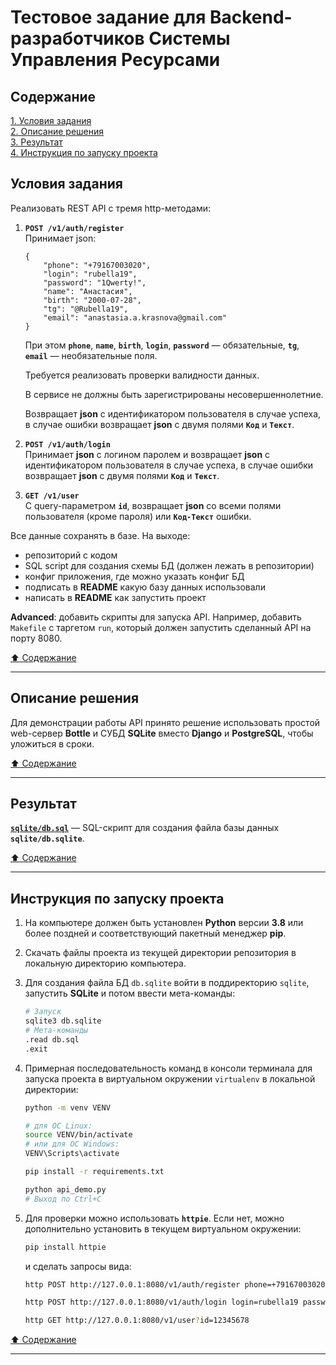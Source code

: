 # Тестовое задание  для Backend-разработчиков Системы Управления Ресурсами #

## Содержание ##

[1. Условия задания](#условия-задания)    
[2. Описание решения](#описание-решения)    
[3. Результат](#результат)    
[4. Инструкция по запуску проекта](#инструкция-по-запуску-проекта)    

## Условия задания ##

Реализовать REST API с тремя http-методами:

1. **`POST /v1/auth/register`**    
    Принимает json:
    ```text
    {
        "phone": "+79167003020",
        "login": "rubella19",
        "password": "1Qwerty!",
        "name": "Анастасия",
        "birth": "2000-07-28",
        "tg": "@Rubella19",
        "email": "anastasia.a.krasnova@gmail.com"
    }
    ```

    При этом **`phone`**, **`name`**, **`birth`**, **`login`**,
    **`password`**&nbsp;&mdash; обязательные, **`tg`**, **`email`**&nbsp;&mdash;
    необязательные поля.

    Требуется реализовать проверки валидности данных.

    В сервисе не должны быть зарегистрированы несовершеннолетние.

    Возвращает **json** с идентификатором пользователя в случае успеха, в случае
    ошибки возвращает **json** с двумя полями **`Код`** и **`Текст`**.

2. **`POST /v1/auth/login`**    
    Принимает **json** с логином паролем и возвращает **json** с идентификатором
    пользователя в случае успеха, в случае ошибки возвращает **json** с двумя
    полями **`Код`** и **`Текст`**.

3. **`GET /v1/user`**    
    С query-параметром **`id`**, возвращает **json** со всеми полями
    пользователя (кроме пароля) или **`Код-Текст`** ошибки.

Все данные сохранять в базе.
На выходе:

- репозиторий с кодом
- SQL script для создания схемы БД (должен лежать в репозитории)
- конфиг приложения, где можно указать конфиг БД
- подписать в **README** какую базу данных использовали
- написать в **README** как запустить проект

**Advanced**: добавить скрипты для запуска API. Например, добавить `Makefile` с
таргетом `run`, который должен запустить сделанный API на порту 8080.

[:arrow_up: Содержание](#содержание)

----

## Описание решения ##

Для демонстрации работы API принято решение использовать простой web-сервер
**Bottle** и СУБД **SQLite** вместо **Django** и **PostgreSQL**, чтобы уложиться
в сроки.

[:arrow_up: Содержание](#содержание)

----

## Результат ##

[**`sqlite/db.sql`**](sqlite/db.sql)&nbsp;&mdash; SQL-скрипт для создания файла
базы данных **`sqlite/db.sqlite`**.

[:arrow_up: Содержание](#содержание)

----

## Инструкция по запуску проекта ##

1. На компьютере должен быть установлен **Python** версии **3.8** или более
поздней и соответствующий пакетный менеджер **pip**.
2. Скачать файлы проекта из текущей директории репозитория в локальную
директорию компьютера.
3. Для создания файла БД `db.sqlite` войти в поддиректорию `sqlite`, запустить
**SQLite** и потом ввести мета-команды:    

    ```bash
    # Запуск
    sqlite3 db.sqlite
    # Мета-команды
    .read db.sql
    .exit
    ```

4. Примерная последовательность команд в консоли терминала для запуска проекта
в виртуальном окружении `virtualenv` в локальной директории:    

    ```bash
    python -m venv VENV

    # для ОС Linux:
    source VENV/bin/activate
    # или для ОС Windows:
    VENV\Scripts\activate

    pip install -r requirements.txt

    python api_demo.py
    # Выход по Ctrl+C
    ```

4. Для проверки можно использовать **`httpie`**. Если нет, можно дополнительно
установить в текущем виртуальном окружении:    

    ```bash
    pip install httpie
    ```

    и сделать запросы вида:

    ```bash
    http POST http://127.0.0.1:8080/v1/auth/register phone=+79167003020 login=rubella19 password=1Qwerty! name=Анастасия birth=2000-07-28 tg=\@Rubella19 email=anastasia.a.krasnova@gmail.com

    http POST http://127.0.0.1:8080/v1/auth/login login=rubella19 password=1Qwerty!

    http GET http://127.0.0.1:8080/v1/user?id=12345678
    ```

[:arrow_up: Содержание](#содержание)

----
